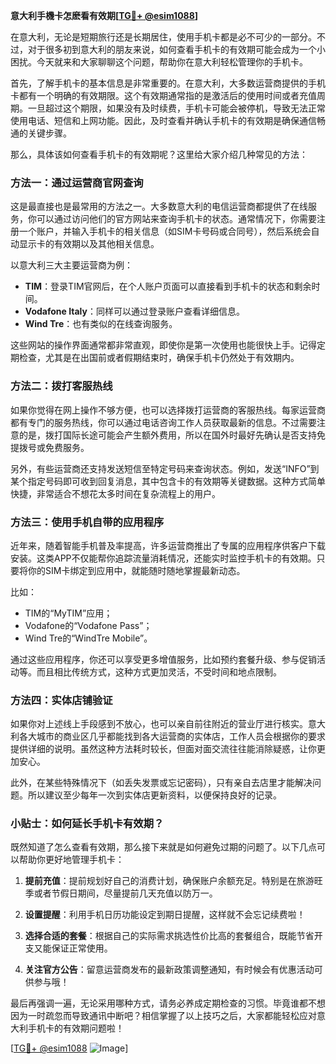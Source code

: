 **意大利手機卡怎麽看有效期[[TG💪+ @esim1088](https://t.me/s/esim1088)]**

在意大利，无论是短期旅行还是长期居住，使用手机卡都是必不可少的一部分。不过，对于很多初到意大利的朋友来说，如何查看手机卡的有效期可能会成为一个小困扰。今天就来和大家聊聊这个问题，帮助你在意大利轻松管理你的手机卡。

首先，了解手机卡的基本信息是非常重要的。在意大利，大多数运营商提供的手机卡都有一个明确的有效期限。这个有效期通常指的是激活后的使用时间或者充值周期。一旦超过这个期限，如果没有及时续费，手机卡可能会被停机，导致无法正常使用电话、短信和上网功能。因此，及时查看并确认手机卡的有效期是确保通信畅通的关键步骤。

那么，具体该如何查看手机卡的有效期呢？这里给大家介绍几种常见的方法：

### 方法一：通过运营商官网查询

这是最直接也是最常用的方法之一。大多数意大利的电信运营商都提供了在线服务，你可以通过访问他们的官方网站来查询手机卡的状态。通常情况下，你需要注册一个账户，并输入手机卡的相关信息（如SIM卡号码或合同号），然后系统会自动显示卡的有效期以及其他相关信息。

以意大利三大主要运营商为例：
- **TIM**：登录TIM官网后，在个人账户页面可以直接看到手机卡的状态和剩余时间。
- **Vodafone Italy**：同样可以通过登录账户查看详细信息。
- **Wind Tre**：也有类似的在线查询服务。

这些网站的操作界面通常都非常直观，即使你是第一次使用也能很快上手。记得定期检查，尤其是在出国前或者假期结束时，确保手机卡仍然处于有效期内。

### 方法二：拨打客服热线

如果你觉得在网上操作不够方便，也可以选择拨打运营商的客服热线。每家运营商都有专门的服务热线，你可以通过电话咨询工作人员获取最新的信息。不过需要注意的是，拨打国际长途可能会产生额外费用，所以在国外时最好先确认是否支持免提拨号或免费服务。

另外，有些运营商还支持发送短信至特定号码来查询状态。例如，发送“INFO”到某个指定号码即可收到回复消息，其中包含卡的有效期等关键数据。这种方式简单快捷，非常适合不想花太多时间在复杂流程上的用户。

### 方法三：使用手机自带的应用程序

近年来，随着智能手机普及率提高，许多运营商推出了专属的应用程序供客户下载安装。这类APP不仅能帮你追踪流量消耗情况，还能实时监控手机卡的有效期。只要将你的SIM卡绑定到应用中，就能随时随地掌握最新动态。

比如：
- TIM的“MyTIM”应用；
- Vodafone的“Vodafone Pass”；
- Wind Tre的“WindTre Mobile”。

通过这些应用程序，你还可以享受更多增值服务，比如预约套餐升级、参与促销活动等。而且相比传统方式，这种方式更加灵活，不受时间和地点限制。

### 方法四：实体店铺验证

如果你对上述线上手段感到不放心，也可以亲自前往附近的营业厅进行核实。意大利各大城市的商业区几乎都能找到各大运营商的实体店，工作人员会根据你的要求提供详细的说明。虽然这种方法耗时较长，但面对面交流往往能消除疑惑，让你更加安心。

此外，在某些特殊情况下（如丢失发票或忘记密码），只有亲自去店里才能解决问题。所以建议至少每年一次到实体店更新资料，以便保持良好的记录。

### 小贴士：如何延长手机卡有效期？

既然知道了怎么查看有效期，那么接下来就是如何避免过期的问题了。以下几点可以帮助你更好地管理手机卡：

1. **提前充值**：提前规划好自己的消费计划，确保账户余额充足。特别是在旅游旺季或者节假日期间，尽量提前几天充值以防万一。

2. **设置提醒**：利用手机日历功能设定到期日提醒，这样就不会忘记续费啦！

3. **选择合适的套餐**：根据自己的实际需求挑选性价比高的套餐组合，既能节省开支又能保证正常使用。

4. **关注官方公告**：留意运营商发布的最新政策调整通知，有时候会有优惠活动可供参与哦！

最后再强调一遍，无论采用哪种方式，请务必养成定期检查的习惯。毕竟谁都不想因为一时疏忽而导致通讯中断吧？相信掌握了以上技巧之后，大家都能轻松应对意大利手机卡的有效期问题啦！

[[TG💪+ @esim1088](https://t.me/s/esim1088) ![Image](https://i.postimg.cc/4NQfJmqS/Snipaste-2025-05-13-00-14-12.png)]